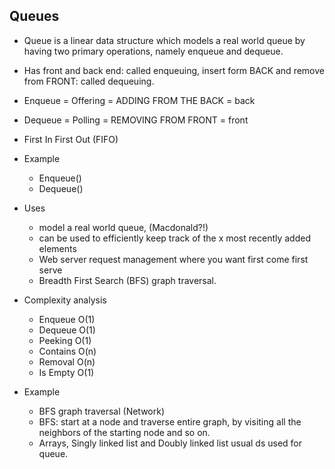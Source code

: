 ## Queues
- Queue is a linear data structure which models a real world queue by having two primary operations, namely enqueue and dequeue.
- Has front and back end: called enqueuing, insert form BACK and remove from FRONT: called dequeuing.
- Enqueue = Offering = ADDING FROM THE BACK = back
- Dequeue = Polling = REMOVING FROM FRONT = front
- First In First Out (FIFO)

- Example
  - Enqueue()
  - Dequeue()

- Uses
  - model a real world queue, (Macdonald?!)
  - can be used to efficiently keep track of the x most recently added elements
  - Web server request management where you want first come first serve
  - Breadth First Search (BFS) graph traversal.

- Complexity analysis
  - Enqueue O(1)
  - Dequeue O(1)
  - Peeking O(1)
  - Contains O(n)
  - Removal O(n)
  - Is Empty O(1)

- Example
  - BFS graph traversal (Network)
  - BFS: start at a node and traverse entire graph, by visiting all the neighbors of the starting node and so on.
  - Arrays, Singly linked list and Doubly linked list usual ds used for queue.